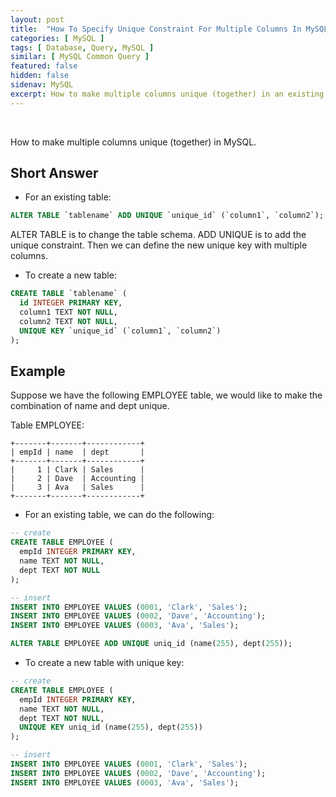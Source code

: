 ```yaml
---
layout: post
title:  "How To Specify Unique Constraint For Multiple Columns In MySQL"
categories: [ MySQL ]
tags: [ Database, Query, MySQL ]
similar: [ MySQL Common Query ]
featured: false
hidden: false
sidenav: MySQL
excerpt: How to make multiple columns unique (together) in an existing table in MySQL.
---
```


<br />

How to make multiple columns unique (together) in MySQL.

## Short Answer

* For an existing table:

```sql
ALTER TABLE `tablename` ADD UNIQUE `unique_id` (`column1`, `column2`);
```

ALTER TABLE is to change the table schema. ADD UNIQUE is to add the unique constraint. Then we can define the new unique key with multiple columns.

* To create a new table:

```sql
CREATE TABLE `tablename` (
  id INTEGER PRIMARY KEY,
  column1 TEXT NOT NULL,
  column2 TEXT NOT NULL,
  UNIQUE KEY `unique_id` (`column1`, `column2`)
);
```


## Example

Suppose we have the following EMPLOYEE table, we would like to make the combination of name and dept unique.

Table EMPLOYEE:
```
+-------+-------+------------+
| empId | name  | dept       |
+-------+-------+------------+
|     1 | Clark | Sales      |
|     2 | Dave  | Accounting |
|     3 | Ava   | Sales      |
+-------+-------+------------+
```

* For an existing table, we can do the following:

```sql
-- create
CREATE TABLE EMPLOYEE (
  empId INTEGER PRIMARY KEY,
  name TEXT NOT NULL,
  dept TEXT NOT NULL
);

-- insert
INSERT INTO EMPLOYEE VALUES (0001, 'Clark', 'Sales');
INSERT INTO EMPLOYEE VALUES (0002, 'Dave', 'Accounting');
INSERT INTO EMPLOYEE VALUES (0003, 'Ava', 'Sales');

ALTER TABLE EMPLOYEE ADD UNIQUE uniq_id (name(255), dept(255));
```

* To create a new table with unique key:

```sql
-- create
CREATE TABLE EMPLOYEE (
  empId INTEGER PRIMARY KEY,
  name TEXT NOT NULL,
  dept TEXT NOT NULL, 
  UNIQUE KEY uniq_id (name(255), dept(255))
);

-- insert
INSERT INTO EMPLOYEE VALUES (0001, 'Clark', 'Sales');
INSERT INTO EMPLOYEE VALUES (0002, 'Dave', 'Accounting');
INSERT INTO EMPLOYEE VALUES (0003, 'Ava', 'Sales');
```













